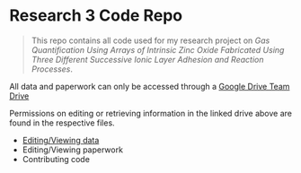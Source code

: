 # Research 3 Code Repo

> This repo contains all code used for my research project on _Gas Quantification Using Arrays of Intrinsic Zinc Oxide Fabricated Using Three Different Successive Ionic Layer Adhesion and Reaction Processes_.

All data and paperwork can only be accessed through a [Google Drive Team Drive][drive]

Permissions on editing or retrieving information in the linked drive above are found in the respective files.

+ [Editing/Viewing data][data]
+ Editing/Viewing paperwork
+ Contributing code

[drive]: https://drive.google.com/drive/folders/0AG580cWOGO5xUk9PVA
[data]: ./DATA.md

